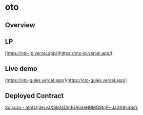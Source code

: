 # oto

## Overview

## LP

[https://oto-lp.vercel.app/](https://oto-lp.vercel.app/)

## Live demo

[https://oto-gules.vercel.app/](https://oto-gules.vercel.app/)

## Deployed Contract

[Solscan - otoUzj3eLyJXSkB4DmfGR63eHBMQ9tqPHJaGX8ySSsY](https://solscan.io/account/otoUzj3eLyJXSkB4DmfGR63eHBMQ9tqPHJaGX8ySSsY?cluster=devnets)
